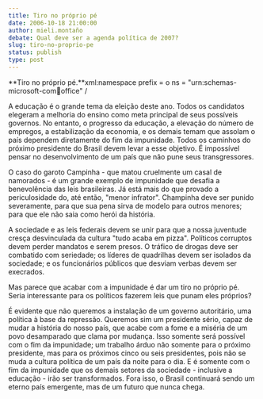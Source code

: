 ```yaml
---
title: Tiro no próprio pé
date: 2006-10-18 21:00:00
author: mieli.montaño
debate: Qual deve ser a agenda política de 2007?
slug: tiro-no-proprio-pe
status: publish 
type: post
---
```


**Tiro no próprio pé.**xml:namespace prefix = o ns = "urn:schemas-microsoft-com:office:office" /


A educação é o grande tema da eleição deste ano. Todos os candidatos elegeram a melhoria do ensino como meta principal de seus possíveis governos. No entanto, o progresso da educação, a elevação do número de empregos, a estabilização da economia, e os demais temam que assolam o país dependem diretamente do fim da impunidade. Todos os caminhos do próximo presidente do Brasil devem levar a esse objetivo. É impossível pensar no desenvolvimento de um país que não pune seus transgressores. 


O caso do garoto Campinha - que matou cruelmente um casal de namorados - é um grande exemplo de impunidade que desafia a benevolência das leis brasileiras. Já está mais do que provado a periculosidade do, até então, "menor infrator". Champinha deve ser punido severamente, para que sua pena sirva de modelo para outros menores; para que ele não saia como herói da história. 


A sociedade e as leis federais devem se unir para que a nossa juventude cresça desvinculada da cultura "tudo acaba em pizza". Políticos corruptos devem perder mandatos e serem presos. O tráfico de drogas deve ser combatido com seriedade; os líderes de quadrilhas devem ser isolados da sociedade; e os funcionários públicos que desviam verbas devem ser execrados. 


Mas parece que acabar com a impunidade é dar um tiro no próprio pé. Seria interessante para os políticos fazerem leis que punam eles próprios? 


É evidente que não queremos a instalação de um governo autoritário, uma política à base da repressão. Queremos sim um presidente sério, capaz de mudar a história do nosso país, que acabe com a fome e a miséria de um povo desamparado que clama por mudança. Isso somente será possível com o fim da impunidade; um trabalho árduo não somente para o próximo presidente, mas para os próximos cinco ou seis presidentes, pois não se muda a cultura política de um país da noite para o dia. E é somente com o fim da impunidade que os demais setores da sociedade - inclusive a educação - irão ser transformados. Fora isso, o Brasil continuará sendo um eterno país emergente, mas de um futuro que nunca chega. 


